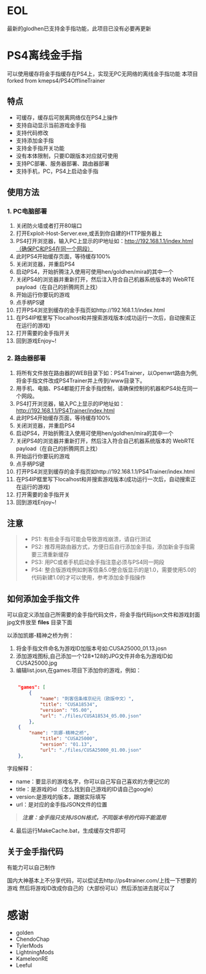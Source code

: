 # EOL
最新的glodhen已支持金手指功能，此项目已没有必要再更新
# PS4离线金手指
可以使用缓存将金手指缓存在PS4上，实现无PC无网络的离线金手指功能
本项目forked from kmeps4/PS4OfflineTrainer

## 特点
* 可缓存，缓存后可脱离网络仅在PS4上操作
* 支持自动显示当前游戏金手指
* 支持代码修改
* 支持添加金手指
* 支持金手指开关功能
* 没有本体限制，只要ID跟版本对应就可使用
* 支持PC部署、服务器部署、路由器部署
* 支持手机，PC，PS4上启动金手指

## 使用方法

### 1. PC电脑部署

 1. 关闭防火墙或者打开80端口
 2. 打开Exploit-Host-Server.exe,或丢到你自建的HTTP服务器上
 3. PS4打开浏览器，输入PC上显示的IP地址如：http://192.168.1.1/index.html（确保PC和PS4在同一个网段）
 4. 此时PS4开始缓存页面，等待缓存100%
 5. 关闭浏览器，并重启PS4
 6. 启动PS4，开始折腾注入使用可使用hen/goldhen/mira的其中一个
 7. 关闭PS4的浏览器并重新打开，然后注入符合自己机器系统版本的 WebRTE payload（在自己的折腾网页上找）
 8. 开始运行你要玩的游戏
 9. 点手柄PS键
 10. 打开PS4浏览到缓存的金手指页如http://192.168.1.1/index.html
 12. 在PS4IP框里写下localhost和并搜索游戏版本(成功运行一次后，自动搜索正在运行的游戏)
 13. 打开需要的金手指开关
 14. 回到游戏Enjoy~!

### 2. 路由器部署

 1. 将所有文件放在路由器的WEB目录下如：PS4Trainer，以Openwrt路由为例,将金手指文件改成PS4Trainer并上传到/www目录下。
 2. 用手机、电脑、PS4都能打开金手指控制，请确保控制的机器和PS4处在同一个网段。
 4. PS4打开浏览器，输入PC上显示的IP地址如：http://192.168.1.1/PS4Trainer/index.html
 5. 此时PS4开始缓存页面，等待缓存100%
 6. 关闭浏览器，并重启PS4
 7. 启动PS4，开始折腾注入使用可使用hen/goldhen/mira的其中一个
 8. 关闭PS4的浏览器并重新打开，然后注入符合自己机器系统版本的 WebRTE payload（在自己的折腾网页上找）
 9. 开始运行你要玩的游戏
 10. 点手柄PS键
 11. 打开PS4浏览到缓存的金手指页如http://192.168.1.1/PS4Trainer/index.html
 12. 在PS4IP框里写下localhost和并搜索游戏版本(成功运行一次后，自动搜索正在运行的游戏)
 13. 打开需要的金手指开关
 14. 回到游戏Enjoy~!

## 注意

> * PS1: 有些金手指可能会导致游戏崩溃，请自行测试
> * PS2: 推荐用路由器方式，方便日后自行添加金手指，添加新金手指需要三清重新缓存
> * PS3: 用PC或者手机启动金手指注意必须与PS4同一网段
> * PS4: 整合版游戏例如刺客信条5.0整合版显示的是1.0，需要使用5.0的代码新建1.0的才可以使用，参考添加金手指操作

## 如何添加金手指文件

可以自定义添加自己所需要的金手指代码文件，将金手指代码json文件和游戏封面jpg文件放至 **files** 目录下面

以添加凯娜-精神之桥为例：

1. 将金手指文件命名为游戏ID加版本号如:CUSA25000_01.13.josn
2. 添加游戏图标,自己添加一个128*128的JPG文件并命名为游戏ID如CUSA25000.jpg
3. 编辑list.josn,在games:项目下添加你的游戏，例如：


```json

    "games": [
        {
            "name": "刺客信条维京纪元（欧版中文）",
            "title": "CUSA18534",
            "version": "05.00",
            "url": "./files/CUSA18534_05.00.json"
        },
	{
	    "name": "凯娜-精神之桥",
            "title": "CUSA25000",
            "version": "01.13",
            "url": "./files/CUSA25000_01.00.json"
	},
```

字段解释：

* name：要显示的游戏名字，你可以自己写自己喜欢的方便记忆的
* title：是游戏的id （怎么找到自己游戏的ID请自己google）
* version:是游戏的版本，跟据实际填写
* url：是对应的金手指JSON文件的位置

> ***注意：金手指只支持JSON格式，不同版本号的代码不能混用***

4. 最后运行MakeCache.bat，生成缓存文件即可

## 关于金手指代码

有能力可以自己制作

国内大神基本上不分享代码，可以偿试去http://ps4trainer.com/上找一下想要的游戏
然后将游戏ID改成你自己的（大部份可以）然后添加进去就可以了

# 感谢
* golden
* ChendoChap
* TylerMods
* LightningMods
* KameleonRE
* Leeful
